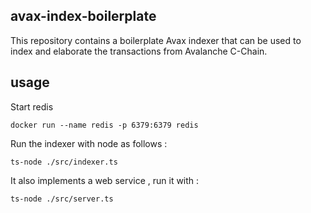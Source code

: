## avax-index-boilerplate

This repository contains a boilerplate Avax indexer that can be used to index and elaborate the transactions from Avalanche C-Chain. <br/>

## usage

Start redis
```
docker run --name redis -p 6379:6379 redis
```
Run the indexer with node as follows :
```
ts-node ./src/indexer.ts
```
It also implements a web service , run it with :
```
ts-node ./src/server.ts
```
